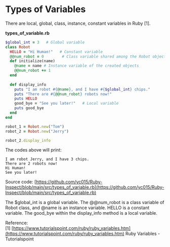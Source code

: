 # Types of Variables

There are local, global, class, instance, constant variables in Ruby [1].

**types_of_variable.rb**
```ruby
$global_int = 3   # Global variable
class Robot
  HELLO = "Hi Human!"   # Constant variable
  @@num_robot = 0        # Class variable shared among the Robot objects
  def initialize(name)
    @name = name # Instance variable of the created objects
    @@num_robot += 1
  end
  
  def display_info
    puts "I am robot #{@name}, and I have #{$global_int} chips."
    puts "There are #{@@num_robot} robots now!"
    puts HELLO
    good_bye = "See you later!"   # Local variable
    puts good_bye
  end
end

robot_1 = Robot.new("Tom")
robot_2 = Robot.new("Jerry")

robot_2.display_info
```

The codes above will print:

    I am robot Jerry, and I have 3 chips.
    There are 2 robots now!
    Hi Human!
    See you later!

Source code: [https://github.com/yc015/Ruby-Inspect/blob/main/src/types_of_variable.rb](https://github.com/yc015/Ruby-Inspect/blob/main/src/types_of_variable.rb)

The $global_int is a global variable. The @@num_robot is a class variable of Robot class, and @name is an instance variable. HELLO is a constant variable. The good_bye within the display_info method is a local variable.

Reference:  
[1] [https://www.tutorialspoint.com/ruby/ruby_variables.htm](https://www.tutorialspoint.com/ruby/ruby_variables.htm) Ruby Variables - Tutorialspoint
